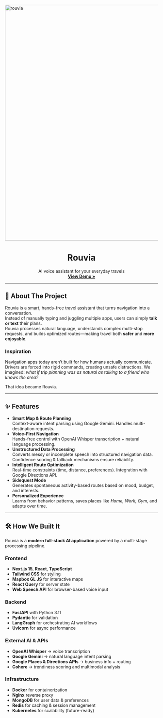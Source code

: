 <!-- Improved compatibility of back to top link -->
<a id="readme-top"></a>

<!-- PROJECT SHIELDS -->
<img width="1440" height="777" alt="rouvia" src="https://github.com/user-attachments/assets/8517a75c-d8ae-4f77-82e2-089afbfe2406" />

<!-- PROJECT LOGO -->
<br />
<div align="center">
  <h1 align="center">Rouvia</h1>

  <p align="center">
    AI voice assistant for your everyday travels  
    <br />
    <a href="[https://www.youtube.com](https://youtu.be/BBaWlYHI5M0)" target="_blank"><strong>View Demo »</strong></a>
    <br />
  </p>
</div>

---

## 📖 About The Project

Rouvia is a smart, hands-free travel assistant that turns navigation into a conversation.  
Instead of manually typing and juggling multiple apps, users can simply **talk or text** their plans.  
Rouvia processes natural language, understands complex multi-stop requests, and builds optimized routes—making travel both **safer** and **more enjoyable**.

### Inspiration
Navigation apps today aren’t built for how humans actually communicate. Drivers are forced into rigid commands, creating unsafe distractions. We imagined: *what if trip planning was as natural as talking to a friend who knows the area?*  

That idea became Rouvia.

---

## ✨ Features

- **Smart Map & Route Planning**  
  Context-aware intent parsing using Google Gemini. Handles multi-destination requests.
- **Voice-First Navigation**  
  Hands-free control with OpenAI Whisper transcription + natural language processing.
- **Unstructured Data Processing**  
  Converts messy or incomplete speech into structured navigation data. Confidence scoring & fallback mechanisms ensure reliability.
- **Intelligent Route Optimization**  
  Real-time constraints (time, distance, preferences). Integration with Google Directions API.
- **Sidequest Mode**  
  Generates spontaneous activity-based routes based on mood, budget, and interests.
- **Personalized Experience**  
  Learns from behavior patterns, saves places like *Home, Work, Gym*, and adapts over time.

---

## 🛠️ How We Built It

Rouvia is a **modern full-stack AI application** powered by a multi-stage processing pipeline.

### Frontend
- **Next.js 15**, **React**, **TypeScript**
- **Tailwind CSS** for styling
- **Mapbox GL JS** for interactive maps
- **React Query** for server state
- **Web Speech API** for browser-based voice input

### Backend
- **FastAPI** with Python 3.11
- **Pydantic** for validation
- **LangGraph** for orchestrating AI workflows
- **Uvicorn** for async performance

### External AI & APIs
- **OpenAI Whisper** → voice transcription  
- **Google Gemini** → natural language intent parsing  
- **Google Places & Directions APIs** → business info + routing  
- **Cohere** → trendiness scoring and multimodal analysis  

### Infrastructure
- **Docker** for containerization
- **Nginx** reverse proxy
- **MongoDB** for user data & preferences
- **Redis** for caching & session management
- **Kubernetes** for scalability (future-ready)
